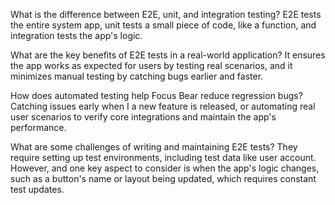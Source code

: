 What is the difference between E2E, unit, and integration testing?
E2E tests the entire system app, unit tests a small piece of code, like a function, and integration tests the app's logic.

What are the key benefits of E2E tests in a real-world application?
It ensures the app works as expected for users by testing real scenarios, and it minimizes manual testing by catching bugs earlier and faster. 

How does automated testing help Focus Bear reduce regression bugs?
Catching issues early when I a new feature is released, or automating real user scenarios to verify core integrations and maintain the app's performance.

What are some challenges of writing and maintaining E2E tests?
They require setting up test environments, including test data like user account. However, and one key aspect to consider is when the app's logic changes, such as a button's name or layout being updated, which requires constant test updates.